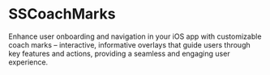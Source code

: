 # SSCoachMarks
Enhance user onboarding and navigation in your iOS app with customizable coach marks – interactive, informative overlays that guide users through key features and actions, providing a seamless and engaging user experience.
